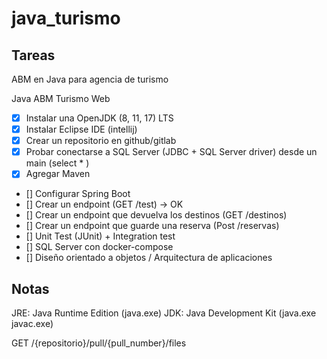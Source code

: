 # java_turismo

## Tareas
ABM en Java para agencia de turismo

Java ABM Turismo Web
- [x] Instalar una OpenJDK (8, 11, 17) LTS
- [x] Instalar Eclipse IDE (intellij)
- [x] Crear un repositorio en github/gitlab
- [x] Probar conectarse a SQL Server (JDBC + SQL Server driver) desde un main (select * )
- [x] Agregar Maven
- [] Configurar Spring Boot
- [] Crear un endpoint (GET /test) -> OK
- [] Crear un endpoint que devuelva los destinos (GET /destinos)
- [] Crear un endpoint que guarde una reserva (Post /reservas)
- [] Unit Test (JUnit) + Integration test
- [] SQL Server con docker-compose
- [] Diseño orientado a objetos / Arquitectura de aplicaciones


## Notas
JRE: Java Runtime Edition (java.exe)
JDK: Java Development Kit (java.exe javac.exe)


GET /{repositorio}/pull/{pull_number}/files
